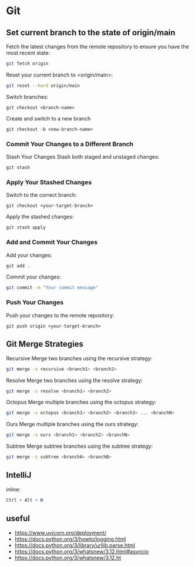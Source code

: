 # Git

## Set current branch to the state of origin/main

Fetch the latest changes from the remote repository to ensure you have the most recent state:
```bash
git fetch origin
```

Reset your current branch <my-branch> to <origin/main>:
```bash
git reset --hard origin/main
```
Switch branches:
```
git checkout <branch-name>
```

Create and switch to a new branch
```
git checkout -b <new-branch-name>
```
### Commit Your Changes to a Different Branch
Stash Your Changes
Stash both staged and unstaged changes:
```
git stash
```
### Apply Your Stashed Changes
Switch to the correct branch:
```
git checkout <your-target-branch>
```
Apply the stashed changes:
```
git stash apply
```

### Add and Commit Your Changes
Add your changes:
```
git add .
```
Commit your changes:
```bash
git commit -m "Your commit message"
```

### Push Your Changes
Push your changes to the remote repository:
```
git push origin <your-target-branch>
```

## Git Merge Strategies
Recursive
Merge two branches using the recursive strategy:
```bash
git merge -s recursive <branch1> <branch2>
```
Resolve
Merge two branches using the resolve strategy:
```bash
git merge -s resolve <branch1> <branch2>
```

Octopus
Merge multiple branches using the octopus strategy:

```bash
git merge -s octopus <branch1> <branch2> <branch3> ... <branchN>
```

Ours
Merge multiple branches using the ours strategy:
```bash
git merge -s ours <branch1> <branch2> <branchN>
```
Subtree
Merge subtree branches using the subtree strategy:

```bash
git merge -s subtree <branchA> <branchB>
```


## IntelliJ
inline:
```mathematica
Ctrl + Alt + N
```


## useful
- https://www.uvicorn.org/deployment/
- https://docs.python.org/3/howto/logging.html
- https://docs.python.org/3/library/urllib.parse.html
- https://docs.python.org/3/whatsnew/3.12.html#asyncio
- https://docs.python.org/3/whatsnew/3.12.ht
